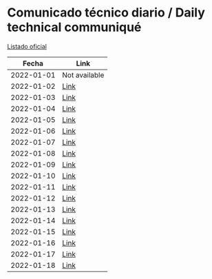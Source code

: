 # Comunicado técnico diario / Daily technical communiqué

[Listado oficial](https://www.gob.mx/salud/documentos/coronavirus-covid19-comunicados-tecnicos-diarios-enero-2022)

| Fecha               | Link        |
| ------------------- | ----------  |
| 2022-01-01 | Not available |
| 2022-01-02 | [Link](https://www.gob.mx/salud/prensa/comunicado-tecnico-diario-covid-19-291605) |
| 2022-01-03 | [Link](https://www.gob.mx/salud/prensa/comunicado-tecnico-diario-covid-19-291702) |
| 2022-01-04 | [Link](https://www.gob.mx/salud/prensa/comunicado-tecnico-diario-covid-19-291707) |
| 2022-01-05 | [Link](https://www.gob.mx/salud/prensa/comunicado-tecnico-diario-covid-19-291715) |
| 2022-01-06 | [Link](https://www.gob.mx/salud/prensa/comunicado-tecnico-diario-covid-19-291719) |
| 2022-01-07 | [Link](https://www.gob.mx/salud/prensa/comunicado-tecnico-diario-covid-19-291723) |
| 2022-01-08 | [Link](https://www.gob.mx/salud/prensa/comunicado-tecnico-diario-covid-19-291908) |
| 2022-01-09 | [Link](https://www.gob.mx/salud/prensa/comunicado-tecnico-diario-covid-19-291909) |
| 2022-01-10 | [Link](https://www.gob.mx/salud/prensa/comunicado-tecnico-diario-covid-19-291907) |
| 2022-01-11 | [Link](https://www.gob.mx/salud/prensa/comunicado-tecnico-diario-covid-19-291911) |
| 2022-01-12 | [Link](https://www.gob.mx/salud/prensa/comunicado-tecnico-diario-covid-19-291912) |
| 2022-01-13 | [Link](https://www.gob.mx/salud/prensa/comunicado-tecnico-diario-covid-19-291913) |
| 2022-01-14 | [Link](https://www.gob.mx/salud/prensa/comunicado-tecnico-diario-covid-19-291914) |
| 2022-01-15 | [Link](https://www.gob.mx/salud/prensa/comunicado-tecnico-diario-covid-19-291915) |
| 2022-01-16 | [Link](https://www.gob.mx/salud/prensa/comunicado-tecnico-diario-covid-19-291917) |
| 2022-01-17 | [Link](https://www.gob.mx/salud/prensa/comunicado-tecnico-diario-covid-19-292461) |
| 2022-01-18 | [Link](https://www.gob.mx/salud/prensa/comunicado-tecnico-diario-covid-19-292462) |
